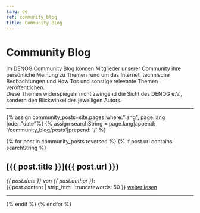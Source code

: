 ```yaml
---
lang: de
ref: community_blog
title: Community Blog
---
```


# Community Blog

Im DENOG Community Blog können Mitglieder unserer Community ihre persönliche Meinung zu Themen rund um das Internet, technische Beobachtungen und How Tos und sonstige relevante Themen veröffentlichen.  
Diese Themen widerspiegeln nicht zwingend die Sicht des DENOG e.V., sondern den Blickwinkel des jeweiligen Autors.

<hr/>

{% assign community_posts=site.pages|where:"lang", page.lang |oder:"date"%}
{% assign searchString = page.lang|append: '/community_blog/posts'|prepend: '/' %}

{% for post in community_posts reversed %}
{% if post.url contains searchString %}

## [{{ post.title }}]({{ post.url }})

_{{ post.date }} von {{ post.author }}_:  
{{ post.content | strip_html |truncatewords: 50 }} [weiter lesen]({{post.url}})

<hr>
{% endif %}
{% endfor %}
